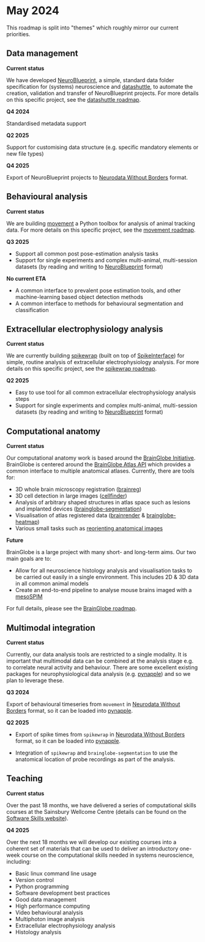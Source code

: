 # May 2024
This roadmap is split into "themes" which roughly mirror our current priorities.

## Data management
**Current status**

We have developed [NeuroBlueprint](https://neuroblueprint.neuroinformatics.dev/), a simple, standard data folder 
specification for (systems) neuroscience and [datashuttle](datashuttle.neuroinformatics.dev), to automate the 
creation, validation and transfer of NeuroBlueprint projects. For more details on this specific project, see the 
[datashuttle roadmap]().

**Q4 2024**

Standardised metadata support

**Q2 2025**

Support for customising data structure (e.g. specific mandatory elements or new file types)

**Q4 2025**

Export of NeuroBlueprint projects to [Neurodata Without Borders](https://www.nwb.org/) format.

## Behavioural analysis
**Current status**

We are building [movement](https://movement.neuroinformatics.dev/) a Python toolbox for analysis of animal tracking 
data. For more details on this specific project, see the [movement roadmap](https://movement.neuroinformatics.dev/community/roadmap.html).

**Q3 2025**

- Support all common post pose-estimation analysis tasks
- Support for single experiments and complex multi-animal, multi-session datasets 
(by reading and writing to [NeuroBlueprint](https://neuroblueprint.neuroinformatics.dev/) format)

**No current ETA**

- A common interface to prevalent pose estimation tools, and other machine-learning based object detection methods
- A common interface to methods for behavioural segmentation and classification

## Extracellular electrophysiology analysis
**Current status**

We are currently building [spikewrap](https://github.com/neuroinformatics-unit/spikewrap) (built on top of 
[SpikeInterface](https://spikeinterface.readthedocs.io/en/latest/)) for simple, routine analysis of extracellular 
electrophysiology analysis. For more details on this specific project, see the
[spikewrap roadmap]().

**Q2 2025**

- Easy to use tool for all common extracellular electrophysiology analysis steps
- Support for single experiments and complex multi-animal, multi-session datasets
  (by reading and writing to [NeuroBlueprint](https://neuroblueprint.neuroinformatics.dev/) format)

## Computational anatomy
**Current status**

Our computational anatomy work is based around the [BrainGlobe Initiative](https://brainglobe.info). BrainGlobe is
centered around the [BrainGlobe Atlas API](https://brainglobe.info/documentation/brainglobe-atlasapi/index.html) which
provides a common interface to multiple anatomical atlases. Currently, there are tools for:
- 3D whole brain microscopy registration ([brainreg](https://brainglobe.info/documentation/brainreg/index.html))
- 3D cell detection in large images ([cellfinder](https://brainglobe.info/documentation/cellfinder/index.html))
- Analysis of arbitrary shaped structures in atlas space such as lesions and implanted devices
  ([brainglobe-segmentation](https://brainglobe.info/documentation/brainglobe-segmentation/index.html))
- Visualisation of atlas registered data ([brainrender](https://brainglobe.info/documentation/brainrender/index.html) &
  [brainglobe-heatmap](https://brainglobe.info/documentation/brainglobe-heatmap/index.html))
- Various small tasks such as [reorienting anatomical images](https://brainglobe.info/documentation/brainglobe-space/index.html)

**Future**

BrainGlobe is a large project with many short- and long-term aims. Our two main goals are to:
- Allow for all neuroscience histology analysis and visualisation tasks to be carried out easily in a single
  environment. This includes 2D & 3D data in all common animal models
- Create an end-to-end pipeline to analyse mouse brains imaged with a [mesoSPIM](https://mesospim.org/)

For full details, please see the [BrainGlobe roadmap](https://brainglobe.info/community/roadmaps/index.html).

## Multimodal integration
**Current status**

Currently, our data analysis tools are restricted to a single modality. It is important that multimodal data can be 
combined at the analysis stage e.g. to correlate neural activity and behaviour. There are some excellent existing packages for neurophysiological 
data analysis (e.g. [pynapple](https://pynapple-org.github.io/pynapple/)) and so we plan to leverage these.

**Q3 2024**

Export of behavioural timeseries from `movement` in [Neurodata Without Borders](https://www.nwb.org/) format, so it can 
be loaded into [pynapple](https://pynapple-org.github.io/pynapple/).

**Q2 2025**

- Export of spike times from `spikewrap` in [Neurodata Without Borders](https://www.nwb.org/) format, so it can
be loaded into [pynapple](https://pynapple-org.github.io/pynapple/).

- Integration of `spikewrap` and `brainglobe-segmentation` to use the anatomical location of probe recordings as part of 
the analysis.

## Teaching
**Current status**

Over the past 18 months, we have delivered a series of computational skills courses at the Sainsbury Wellcome Centre
(details can be found on the [Software Skills website](https://software-skills.neuroinformatics.dev/)).

**Q4 2025**

Over the next 18 months we will develop our existing courses into a coherent set of materials that can be used to 
deliver an introductory one-week course on the computational skills needed in systems neuroscience, including:
- Basic linux command line usage
- Version control
- Python programming
- Software development best practices
- Good data management
- High performance computing
- Video behavioural analysis
- Multiphoton image analysis
- Extracellular electrophysiology analysis
- Histology analysis

